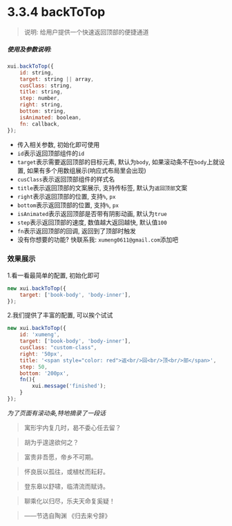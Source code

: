 <link rel="stylesheet" type="text/css" href="../assets/xui.css">
<script type="text/javascript" src="../assets/xui.js"></script>

# 3.3.4 backToTop

>说明: 给用户提供一个快速返回顶部的便捷通道

##### 使用及参数说明:
```js
xui.backToTop({
	id: string,
	target: string || array,
	cusClass: string,
	title: string,
	step: number,
	right: string,
	bottom: string,
	isAnimated: boolean,
	fn: callback,
});
```
* 传入相关参数, 初始化即可使用
* `id`表示返回顶部组件的`id`
* `target`表示需要返回顶部的目标元素, 默认为`body`, 如果滚动条不在`body`上就设置, 如果有多个用数组展示(响应式布局里会出现)
* `cusClass`表示返回顶部组件的样式名
* `title`表示返回顶部的文案展示, 支持传标签, 默认为`返回顶部`文案
* `right`表示返回顶部的位置, 支持`%`, `px`
* `bottom`表示返回顶部的位置, 支持`%`, `px`
* `isAnimated`表示返回顶部是否带有阴影动画, 默认为`true`
* `step`表示返回顶部的速度, 数值越大返回越快, 默认值`100`
* `fn`表示返回顶部的回调, 返回到了顶部时触发
* 没有你想要的功能? 快联系我: `xumeng0611@gmail.com`添加吧

### 效果展示

1.看一看最简单的配置, 初始化即可

<script type="text/javascript">
// gitbook 滚动条在不同的位置,坑爹
new xui.backToTop({
	target: ['book-body', 'body-inner'],
});
</script>

```js
new xui.backToTop({
	target: ['book-body', 'body-inner'],
});
```

2.我们提供了丰富的配置, 可以挨个试试

<script type="text/javascript">
new xui.backToTop({
	id: 'xumeng',
	target: ['book-body', 'body-inner'],
	cusClass: "custom-class",
	right: '50px',
	title: '<span style="color: red">返<br/>回<br/>顶<br/>部</span>',
	step: 50,
	isAnimated: false,
	bottom: '200px',
	fn(){
		xui.message('finished');
	}
});
</script>

```js
new xui.backToTop({
	id: 'xumeng',
	target: ['book-body', 'body-inner'],
	cusClass: "custom-class",
	right: '50px',
	title: '<span style="color: red">返<br/>回<br/>顶<br/>部</span>',
	step: 50,
	bottom: '200px',
	fn(){
		xui.message('finished');
	}
});
```

*为了页面有滚动条,特地摘录了一段话*

>寓形宇内复几时，曷不委心任去留？

>胡为乎遑遑欲何之？

>富贵非吾愿，帝乡不可期。

>怀良辰以孤往，或植杖而耘耔。

>登东皋以舒啸，临清流而赋诗。

>聊乘化以归尽，乐夫天命复奚疑！

>——节选自陶渊  《归去来兮辞》
